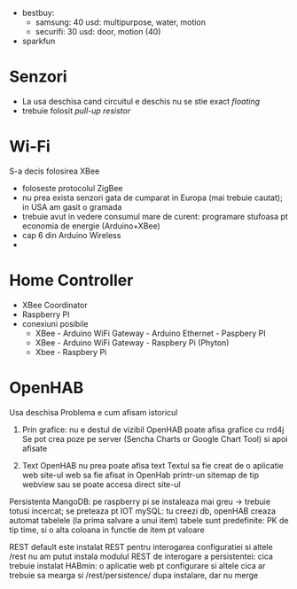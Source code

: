 - bestbuy:
    - samsung: 40 usd: multipurpose, water, motion
    - securifi: 30 usd: door, motion (40)
- sparkfun

# Senzori
- La usa deschisa cand circuitul e deschis nu se stie exact *floating*
- trebuie folosit *pull-up resistor*

# Wi-Fi

S-a decis folosirea XBee
- foloseste protocolul ZigBee
- nu prea exista senzori gata de cumparat in Europa (mai trebuie cautat); in USA am gasit o gramada
- trebuie avut in vedere consumul mare de curent: programare stufoasa pt economia de energie (Arduino+XBee)
- cap 6 din Arduino Wireless
- 

# Home Controller
- XBee Coordinator
- Raspberry PI
- conexiuni posibile
    - XBee - Arduino WiFi Gateway - Arduino Ethernet - Paspbery PI
    - XBee - Arduino WiFi Gateway - Raspbery Pi (Phyton)
    - Xbee - Raspbery Pi


# OpenHAB

Usa deschisa
Problema e cum afisam istoricul
1. Prin grafice: nu e destul de vizibil
  OpenHAB poate afisa grafice cu rrd4j
  Se pot crea poze pe server (Sencha Charts or Google Chart Tool) si apoi afisate
  
2. Text
  OpenHAB nu prea poate afisa text
  Textul sa fie creat de o aplicatie web
  site-ul web sa fie afisat in OpenHab printr-un sitemap de tip webview sau 
  se poate accesa direct site-ul
  
Persistenta
MangoDB: pe raspberry pi se instaleaza mai greu
  -> trebuie totusi incercat; se preteaza pt IOT
mySQL: tu creezi db, openHAB creaza automat tabelele (la prima salvare a unui item)
tabele sunt predefinite: PK de tip time, si o alta coloana in functie de item pt valoare

REST
default este instalat REST pentru interogarea configuratiei si altele /rest
nu am putut instala modulul REST de interogare a persistentei: 
  cica trebuie instalat HABmin: o aplicatie web pt configurare si altele
  cica ar trebuie sa mearga si /rest/persistence/ dupa instalare, dar nu merge
